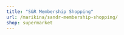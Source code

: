 ```yaml
---
title: "S&R Membership Shopping"
url: /marikina/sandr-membership-shopping/
shop: supermarket
---
```

